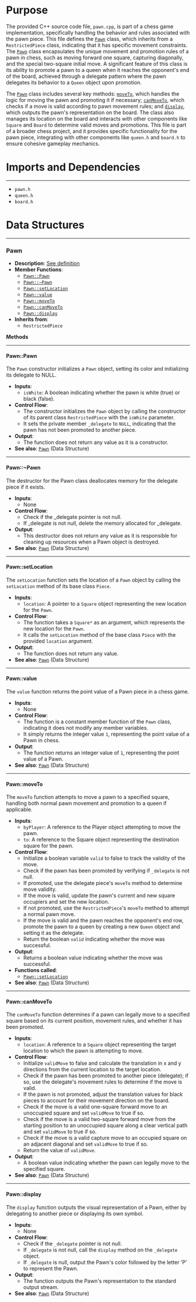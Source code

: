 # Purpose
The provided C++ source code file, `pawn.cpp`, is part of a chess game implementation, specifically handling the behavior and rules associated with the pawn piece. This file defines the [`Pawn`](#PawnPawn) class, which inherits from a `RestrictedPiece` class, indicating that it has specific movement constraints. The [`Pawn`](#PawnPawn) class encapsulates the unique movement and promotion rules of a pawn in chess, such as moving forward one square, capturing diagonally, and the special two-square initial move. A significant feature of this class is its ability to promote a pawn to a queen when it reaches the opponent's end of the board, achieved through a delegate pattern where the pawn delegates its behavior to a `Queen` object upon promotion.

The [`Pawn`](#PawnPawn) class includes several key methods: [`moveTo`](#PawnmoveTo), which handles the logic for moving the pawn and promoting it if necessary; [`canMoveTo`](#PawncanMoveTo), which checks if a move is valid according to pawn movement rules; and [`display`](#Pawndisplay), which outputs the pawn's representation on the board. The class also manages its location on the board and interacts with other components like `Square` and `Board` to determine valid moves and promotions. This file is part of a broader chess project, and it provides specific functionality for the pawn piece, integrating with other components like `queen.h` and `board.h` to ensure cohesive gameplay mechanics.
# Imports and Dependencies

---
- `pawn.h`
- `queen.h`
- `board.h`


# Data Structures

---
### Pawn<!-- {{#data_structure:Pawn}} -->
- **Description**: [See definition](pawn.h.driver.md#Pawn)
- **Member Functions**:
    - [`Pawn::Pawn`](#PawnPawn)
    - [`Pawn::~Pawn`](#PawnPawn)
    - [`Pawn::setLocation`](#PawnsetLocation)
    - [`Pawn::value`](#Pawnvalue)
    - [`Pawn::moveTo`](#PawnmoveTo)
    - [`Pawn::canMoveTo`](#PawncanMoveTo)
    - [`Pawn::display`](#Pawndisplay)
- **Inherits from**:
    - `RestrictedPiece`

**Methods**

---
#### Pawn::Pawn<!-- {{#callable:Pawn::Pawn}} -->
The `Pawn` constructor initializes a `Pawn` object, setting its color and initializing its delegate to NULL.
- **Inputs**:
    - `isWhite`: A boolean indicating whether the pawn is white (true) or black (false).
- **Control Flow**:
    - The constructor initializes the `Pawn` object by calling the constructor of its parent class `RestrictedPiece` with the `isWhite` parameter.
    - It sets the private member `_delegate` to `NULL`, indicating that the pawn has not been promoted to another piece.
- **Output**:
    - The function does not return any value as it is a constructor.
- **See also**: [`Pawn`](pawn.h.driver.md#Pawn)  (Data Structure)


---
#### Pawn::\~Pawn<!-- {{#callable:Pawn::~Pawn}} -->
The destructor for the Pawn class deallocates memory for the delegate piece if it exists.
- **Inputs**:
    - None
- **Control Flow**:
    - Check if the _delegate pointer is not null.
    - If _delegate is not null, delete the memory allocated for _delegate.
- **Output**:
    - This destructor does not return any value as it is responsible for cleaning up resources when a Pawn object is destroyed.
- **See also**: [`Pawn`](pawn.h.driver.md#Pawn)  (Data Structure)


---
#### Pawn::setLocation<!-- {{#callable:Pawn::setLocation}} -->
The `setLocation` function sets the location of a `Pawn` object by calling the `setLocation` method of its base class `Piece`.
- **Inputs**:
    - `location`: A pointer to a `Square` object representing the new location for the `Pawn`.
- **Control Flow**:
    - The function takes a `Square*` as an argument, which represents the new location for the `Pawn`.
    - It calls the `setLocation` method of the base class `Piece` with the provided `location` argument.
- **Output**:
    - The function does not return any value.
- **See also**: [`Pawn`](pawn.h.driver.md#Pawn)  (Data Structure)


---
#### Pawn::value<!-- {{#callable:Pawn::value}} -->
The `value` function returns the point value of a Pawn piece in a chess game.
- **Inputs**:
    - None
- **Control Flow**:
    - The function is a constant member function of the `Pawn` class, indicating it does not modify any member variables.
    - It simply returns the integer value `1`, representing the point value of a Pawn in chess.
- **Output**:
    - The function returns an integer value of `1`, representing the point value of a Pawn.
- **See also**: [`Pawn`](pawn.h.driver.md#Pawn)  (Data Structure)


---
#### Pawn::moveTo<!-- {{#callable:Pawn::moveTo}} -->
The `moveTo` function attempts to move a pawn to a specified square, handling both normal pawn movement and promotion to a queen if applicable.
- **Inputs**:
    - `byPlayer`: A reference to the Player object attempting to move the pawn.
    - `to`: A reference to the Square object representing the destination square for the pawn.
- **Control Flow**:
    - Initialize a boolean variable `valid` to false to track the validity of the move.
    - Check if the pawn has been promoted by verifying if `_delegate` is not null.
    - If promoted, use the delegate piece's `moveTo` method to determine move validity.
    - If the move is valid, update the pawn's current and new square occupiers and set the new location.
    - If not promoted, use the `RestrictedPiece`'s `moveTo` method to attempt a normal pawn move.
    - If the move is valid and the pawn reaches the opponent's end row, promote the pawn to a queen by creating a new `Queen` object and setting it as the delegate.
    - Return the boolean `valid` indicating whether the move was successful.
- **Output**:
    - Returns a boolean value indicating whether the move was successful.
- **Functions called**:
    - [`Pawn::setLocation`](#PawnsetLocation)
- **See also**: [`Pawn`](pawn.h.driver.md#Pawn)  (Data Structure)


---
#### Pawn::canMoveTo<!-- {{#callable:Pawn::canMoveTo}} -->
The `canMoveTo` function determines if a pawn can legally move to a specified square based on its current position, movement rules, and whether it has been promoted.
- **Inputs**:
    - `location`: A reference to a `Square` object representing the target location to which the pawn is attempting to move.
- **Control Flow**:
    - Initialize `validMove` to false and calculate the translation in x and y directions from the current location to the target location.
    - Check if the pawn has been promoted to another piece (delegate); if so, use the delegate's movement rules to determine if the move is valid.
    - If the pawn is not promoted, adjust the translation values for black pieces to account for their movement direction on the board.
    - Check if the move is a valid one-square forward move to an unoccupied square and set `validMove` to true if so.
    - Check if the move is a valid two-square forward move from the starting position to an unoccupied square along a clear vertical path and set `validMove` to true if so.
    - Check if the move is a valid capture move to an occupied square on an adjacent diagonal and set `validMove` to true if so.
    - Return the value of `validMove`.
- **Output**:
    - A boolean value indicating whether the pawn can legally move to the specified square.
- **See also**: [`Pawn`](pawn.h.driver.md#Pawn)  (Data Structure)


---
#### Pawn::display<!-- {{#callable:Pawn::display}} -->
The `display` function outputs the visual representation of a Pawn, either by delegating to another piece or displaying its own symbol.
- **Inputs**:
    - None
- **Control Flow**:
    - Check if the `_delegate` pointer is not null.
    - If `_delegate` is not null, call the `display` method on the `_delegate` object.
    - If `_delegate` is null, output the Pawn's color followed by the letter 'P' to represent the Pawn.
- **Output**:
    - The function outputs the Pawn's representation to the standard output stream.
- **See also**: [`Pawn`](pawn.h.driver.md#Pawn)  (Data Structure)



